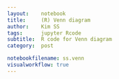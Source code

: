 ```yaml
---
layout:    notebook
title:     (R) Venn diagram
author:    Kim SS
tags: 	   jupyter Rcode
subtitle:  R code for Venn diagram
category:  post

notebookfilename: ss.venn
visualworkflow: true
---
```

